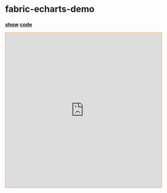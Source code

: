 # fabric-echarts-demo

### [**show**](https://zhuanwan.github.io/web/fabric/echarts-demo)  [**code**](https://github.com/zhuanwan/web/blob/mater/src/pages/fabric/echarts-demo.jsx)

<iframe height=500 width='100%' style="border: 1px solid #ff9000" frameborder=1 allowfullscreen="true" src="https://zhuanwan.github.io/web/fabric/echarts-demo">  
 </iframe>


